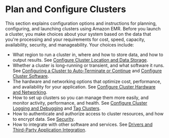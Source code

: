 # Plan and Configure Clusters<a name="emr-plan"></a>

This section explains configuration options and instructions for planning, configuring, and launching clusters using Amazon EMR\. Before you launch a cluster, you make choices about your system based on the data that you're processing and your requirements for cost, speed, capacity, availability, security, and manageability\. Your choices include: 
+ What region to run a cluster in, where and how to store data, and how to output results\. See [Configure Cluster Location and Data Storage](emr-cluster-location-data-storage.md)\.
+ Whether a cluster is long\-running or transient, and what software it runs\. See [Configuring a Cluster to Auto\-Terminate or Continue](emr-plan-longrunning-transient.md) and [Configure Cluster Software](emr-plan-software.md)\.
+ The hardware and networking options that optimize cost, performance, and availability for your application\. See [Configure Cluster Hardware and Networking](emr-plan-instances.md)\.
+ How to set up clusters so you can manage them more easily, and monitor activity, performance, and health\. See [Configure Cluster Logging and Debugging](emr-plan-debugging.md) and [Tag Clusters](emr-plan-tags.md)\.
+ How to authenticate and authorize access to cluster resources, and how to encrypt data\. See [Security](emr-security.md)\.
+ How to integrate with other software and services\. See [Drivers and Third\-Party Application Integration](emr-plan-third-party.md)\.